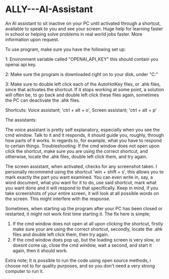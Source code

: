# ALLY---AI-Assistant
An AI assistant to sit inactive on your PC until activated through a shortcut, available to speak to you and see your screen. 
Huge help for learning faster in school or helping solve problems in real world jobs faster. More information upon request.

To use program, make sure you have the following set up:

1: Environment variable called "OPENAI_API_KEY" this should contain you openai api key.

2: Make sure the program is downloaded right on to your disk, under "C:"

3: Make sure to double left click each of the AutoHotKey files, or .ahk files, since that activates the shortcut. If it stops working at some point,
a solution will often be, to go back and double left click these files again, sometimes the PC can deactivate the .ahk files.

Shortcuts: Voice assistant; 'ctrl + alt + o', Screen assistant; 'ctrl + alt + p'

The assistants:

The voice assistant is pretty self explanatory, especially when you see the cmd window. 
Talk to it and it responds, it should guide you, roughly, through how parts of it works.
In regards to, for example, what you have to respond to certain things.
Troubleshooting:
If the cmd window does not open upon click the shortcut, make sure you are using the correct shortcut,
and otherwise, locate the .ahk files, double left click them, and try again.

The screen assistant, when activated, checks for any screenshot taken. 
I personally recommend using the shortcut 'win + shift + s', this allows you to mark exactly the part you want examined.
You can even write in, say, a word document, what you want for it to do, use said shortcut, mark what you want done and it will respond to that specifically.
Keep in mind, if you take screenshots of your entire screen, it will look at all possible words on the screen. This might interfere with the response.

Sometimes, when starting up the program after your PC has been closed or restarted, it might not work first time starting it. The fix here is simple;
1) If the cmd window does not open at all upon clicking the shortcut, firstly make sure your are using the correct shortcut, secondly, locate the .ahk files
and double left click them, then try again.
2) If the cmd window does pop up, but the loading screen is very slow, or doesnt come up, close the cmd window, wait a second, and start it again, then it should work.


Extra note; It is possible to run the code using open source methods, i choose not to for quality purposes, and so you don't need a very strong computer to run it.
